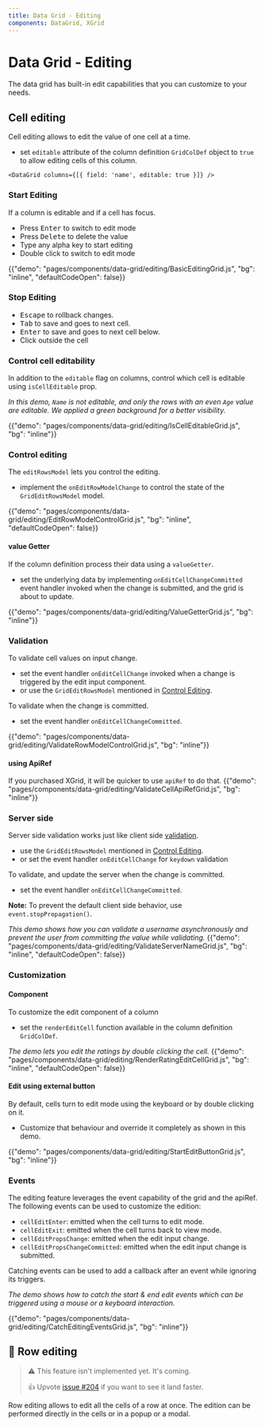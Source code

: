```yaml
---
title: Data Grid - Editing
components: DataGrid, XGrid
---
```


# Data Grid - Editing

<p class="description">The data grid has built-in edit capabilities that you can customize to your needs.</p>

## Cell editing

Cell editing allows to edit the value of one cell at a time. 
- set `editable` attribute of the column definition `GridColDef` object to `true` to allow editing cells of this column.

```tsx
<DataGrid columns={[{ field: 'name', editable: true }]} />
```

### Start Editing

If a column is editable and if a cell has focus.

- Press <kbd class="key">Enter</kbd> to switch to edit mode
- Press <kbd class="key">Delete</kbd> to delete the value 
- Type any alpha key to start editing
- Double click to switch to edit mode

{{"demo": "pages/components/data-grid/editing/BasicEditingGrid.js", "bg": "inline", "defaultCodeOpen": false}}

### Stop Editing

- <kbd class="key">Escape</kbd> to rollback changes.
- <kbd class="key">Tab</kbd> to save and goes to next cell.
- <kbd class="key">Enter</kbd> to save and goes to next cell below.
- Click outside the cell

### Control cell editability

In addition to the `editable` flag on columns, control which cell is editable using `isCellEditable` prop.

*In this demo, `Name` is not editable, and only the rows with an even `Age` value are editable.
We applied a green background for a better visibility.*

{{"demo": "pages/components/data-grid/editing/IsCellEditableGrid.js", "bg": "inline"}}

### Control editing

The `editRowsModel` lets you control the editing. 
- implement the `onEditRowModelChange` to control the state of the `GridEditRowsModel` model.

{{"demo": "pages/components/data-grid/editing/EditRowModelControlGrid.js", "bg": "inline", "defaultCodeOpen": false}}

#### value Getter

If the column definition process their data using a `valueGetter`.
- set the underlying data by implementing `onEditCellChangeCommitted` event handler invoked when the change is submitted, and the grid is about to update.

{{"demo": "pages/components/data-grid/editing/ValueGetterGrid.js", "bg": "inline"}}

### Validation

To validate cell values on input change.
- set the event handler `onEditCellChange` invoked when a change is triggered by the edit input component.
- or use the `GridEditRowsModel` mentioned in [Control Editing](#control-editing).

To validate when the change is committed.
- set the event handler `onEditCellChangeCommitted`.

{{"demo": "pages/components/data-grid/editing/ValidateRowModelControlGrid.js", "bg": "inline"}}

#### using ApiRef

If you purchased XGrid, it will be quicker to use `apiRef` to do that.
{{"demo": "pages/components/data-grid/editing/ValidateCellApiRefGrid.js", "bg": "inline"}}

### Server side

Server side validation works just like client side [validation](#validation).
- use the `GridEditRowsModel` mentioned in [Control Editing](#control-editing).
- or set the event handler `onEditCellChange` for `keydown` validation

To validate, and update the server when the change is committed.
- set the event handler `onEditCellChangeCommitted`.

**Note:** To prevent the default client side behavior, use `event.stopPropagation()`.

*This demo shows how you can validate a username asynchronously and prevent the user from committing the value while validating.*
{{"demo": "pages/components/data-grid/editing/ValidateServerNameGrid.js", "bg": "inline", "defaultCodeOpen": false}}

### Customization

#### Component

To customize the edit component of a column 
- set the `renderEditCell` function available in the column definition `GridColDef`.

*The demo lets you edit the ratings by double clicking the cell.*
{{"demo": "pages/components/data-grid/editing/RenderRatingEditCellGrid.js", "bg": "inline", "defaultCodeOpen": false}}

#### Edit using external button

By default, cells turn to edit mode using the keyboard or by double clicking on it.
- Customize that behaviour and override it completely as shown in this demo.

{{"demo": "pages/components/data-grid/editing/StartEditButtonGrid.js", "bg": "inline"}}

### Events

The editing feature leverages the event capability of the grid and the apiRef.
The following events can be used to customize the edition:

- `cellEditEnter`: emitted when the cell turns to edit mode.
- `cellEditExit`: emitted when the cell turns back to view mode.
- `cellEditPropsChange`: emitted when the edit input change.
- `cellEditPropsChangeCommitted`: emitted when the edit input change is submitted.

Catching events can be used to add a callback after an event while ignoring its triggers.

*The demo shows how to catch the start & end edit events which can be triggered using a mouse or a keyboard interaction.*

{{"demo": "pages/components/data-grid/editing/CatchEditingEventsGrid.js", "bg": "inline"}}

## 🚧 Row editing

> ⚠️ This feature isn't implemented yet. It's coming.
>
> 👍 Upvote [issue #204](https://github.com/mui-org/material-ui-x/issues/204) if you want to see it land faster.

Row editing allows to edit all the cells of a row at once.
The edition can be performed directly in the cells or in a popup or a modal.
